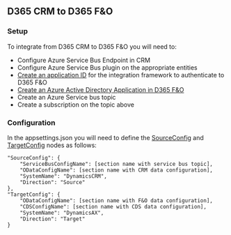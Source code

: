 ## D365 CRM to D365 F&O
### Setup
To integrate from D365 CRM to D365 F&O you will need to:
 - Configure Azure Service Bus Endpoint in CRM
 - Configure Azure Service Bus plugin on the appropriate entities
 - [Create an application ID](https://docs.microsoft.com/en-us/azure/active-directory/develop/quickstart-register-app) for the integration framework to authenticate to D365 F&O
 - [Create an Azure Active Directory Application in D365 F&O](https://docs.microsoft.com/en-us/dynamics365/unified-operations/dev-itpro/data-entities/services-home-page#authentication)
 - Create an Azure Service bus topic
 - Create a subscription on the topic above

### Configuration
In the appsettings.json you will need to define the [SourceConfig](./SourceConfig.md) and [TargetConfig](./TargetConfig.md) nodes as follows:

    "SourceConfig": {
        "ServiceBusConfigName": [section name with service bus topic],
        "ODataConfigName": [section name with CRM data configuration],
        "SystemName": "DynamicsCRM",
        "Direction": "Source"
    },
    "TargetConfig": {
        "ODataConfigName": [section name with F&O data configuration],
        "CDSConfigName": [section name with CDS data configuration],
        "SystemName": "DynamicsAX",
        "Direction": "Target"
    }
